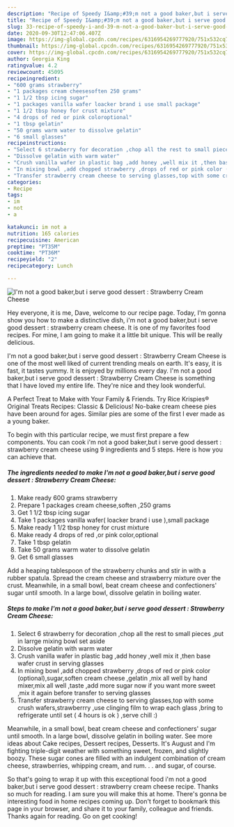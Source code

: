 ```yaml
---
description: "Recipe of Speedy I&amp;#39;m not a good baker,but i serve good dessert : Strawberry Cream Cheese"
title: "Recipe of Speedy I&amp;#39;m not a good baker,but i serve good dessert : Strawberry Cream Cheese"
slug: 33-recipe-of-speedy-i-and-39-m-not-a-good-baker-but-i-serve-good-dessert-strawberry-cream-cheese
date: 2020-09-30T12:47:06.407Z
image: https://img-global.cpcdn.com/recipes/6316954269777920/751x532cq70/im-not-a-good-bakerbut-i-serve-good-dessert-strawberry-cream-cheese-recipe-main-photo.jpg
thumbnail: https://img-global.cpcdn.com/recipes/6316954269777920/751x532cq70/im-not-a-good-bakerbut-i-serve-good-dessert-strawberry-cream-cheese-recipe-main-photo.jpg
cover: https://img-global.cpcdn.com/recipes/6316954269777920/751x532cq70/im-not-a-good-bakerbut-i-serve-good-dessert-strawberry-cream-cheese-recipe-main-photo.jpg
author: Georgia King
ratingvalue: 4.2
reviewcount: 45095
recipeingredient:
- "600 grams strawberry"
- "1 packages cream cheesesoften 250 grams"
- "1 1/2 tbsp icing sugar"
- "1 packages vanilla wafer loacker brand i use small package"
- "1 1/2 tbsp honey for crust mixture"
- "4 drops of red or pink coloroptional"
- "1 tbsp gelatin"
- "50 grams warm water to dissolve gelatin"
- "6 small glasses"
recipeinstructions:
- "Select 6 strawberry for decoration ,chop all the rest to small pieces ,put in larrge mixing bowl set aside"
- "Dissolve gelatin with warm water"
- "Crush vanilla wafer in plastic bag ,add honey ,well mix it ,then base wafer crust in serving glasses"
- "In mixing bowl ,add chopped strawberry ,drops of red or pink color (optional),sugar,soften cream cheese ,gelatin ,mix all well by hand mixer,mix all well ,taste ,add more sugar now if you want more sweet ,mix it again before transfer to serving glasses"
- "Transfer strawberry cream cheese to serving glasses,top with some crush wafers,strawberrry ,use clinging film to wrap each glass ,bring to refrigerate until set ( 4 hours is ok )  ,serve chill :)"
categories:
- Recipe
tags:
- im
- not
- a

katakunci: im not a 
nutrition: 165 calories
recipecuisine: American
preptime: "PT35M"
cooktime: "PT36M"
recipeyield: "2"
recipecategory: Lunch

---
```



![I&#39;m not a good baker,but i serve good dessert : Strawberry Cream Cheese](https://img-global.cpcdn.com/recipes/6316954269777920/751x532cq70/im-not-a-good-bakerbut-i-serve-good-dessert-strawberry-cream-cheese-recipe-main-photo.jpg)

Hey everyone, it is me, Dave, welcome to our recipe page. Today, I'm gonna show you how to make a distinctive dish, i&#39;m not a good baker,but i serve good dessert : strawberry cream cheese. It is one of my favorites food recipes. For mine, I am going to make it a little bit unique. This will be really delicious.

I&#39;m not a good baker,but i serve good dessert : Strawberry Cream Cheese is one of the most well liked of current trending meals on earth. It's easy, it is fast, it tastes yummy. It is enjoyed by millions every day. I&#39;m not a good baker,but i serve good dessert : Strawberry Cream Cheese is something that I have loved my entire life. They're nice and they look wonderful.

A Perfect Treat to Make with Your Family &amp; Friends. Try Rice Krispies® Original Treats Recipes: Classic &amp; Delicious! No-bake cream cheese pies have been around for ages. Similar pies are some of the first I ever made as a young baker.


To begin with this particular recipe, we must first prepare a few components. You can cook i&#39;m not a good baker,but i serve good dessert : strawberry cream cheese using 9 ingredients and 5 steps. Here is how you can achieve that.

<!--inarticleads1-->

##### The ingredients needed to make I&#39;m not a good baker,but i serve good dessert : Strawberry Cream Cheese:

1. Make ready 600 grams strawberry
1. Prepare 1 packages cream cheese,soften ,250 grams
1. Get 1 1/2 tbsp icing sugar
1. Take 1 packages vanilla wafer( loacker brand i use ),small package
1. Make ready 1 1/2 tbsp honey for crust mixture
1. Make ready 4 drops of red ,or pink color,optional
1. Take 1 tbsp gelatin
1. Take 50 grams warm water to dissolve gelatin
1. Get 6 small glasses


Add a heaping tablespoon of the strawberry chunks and stir in with a rubber spatula. Spread the cream cheese and strawberry mixture over the crust. Meanwhile, in a small bowl, beat cream cheese and confectioners&#39; sugar until smooth. In a large bowl, dissolve gelatin in boiling water. 

<!--inarticleads2-->

##### Steps to make I&#39;m not a good baker,but i serve good dessert : Strawberry Cream Cheese:

1. Select 6 strawberry for decoration ,chop all the rest to small pieces ,put in larrge mixing bowl set aside
1. Dissolve gelatin with warm water
1. Crush vanilla wafer in plastic bag ,add honey ,well mix it ,then base wafer crust in serving glasses
1. In mixing bowl ,add chopped strawberry ,drops of red or pink color (optional),sugar,soften cream cheese ,gelatin ,mix all well by hand mixer,mix all well ,taste ,add more sugar now if you want more sweet ,mix it again before transfer to serving glasses
1. Transfer strawberry cream cheese to serving glasses,top with some crush wafers,strawberrry ,use clinging film to wrap each glass ,bring to refrigerate until set ( 4 hours is ok )  ,serve chill :)


Meanwhile, in a small bowl, beat cream cheese and confectioners&#39; sugar until smooth. In a large bowl, dissolve gelatin in boiling water. See more ideas about Cake recipes, Dessert recipes, Desserts. It&#39;s August and I&#39;m fighting triple-digit weather with something sweet, frozen, and slightly boozy. These sugar cones are filled with an indulgent combination of cream cheese, strawberries, whipping cream, and rum. . . and sugar, of course. 

So that's going to wrap it up with this exceptional food i&#39;m not a good baker,but i serve good dessert : strawberry cream cheese recipe. Thanks so much for reading. I am sure you will make this at home. There's gonna be interesting food in home recipes coming up. Don't forget to bookmark this page in your browser, and share it to your family, colleague and friends. Thanks again for reading. Go on get cooking!
